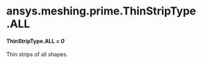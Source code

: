 <a id="ansys-meshing-prime-thinstriptype-all"></a>

# ansys.meshing.prime.ThinStripType.ALL

<a id="ansys.meshing.prime.ThinStripType.ALL"></a>

#### ThinStripType.ALL *= 0*

Thin strips of all shapes.

<!-- !! processed by numpydoc !! -->
